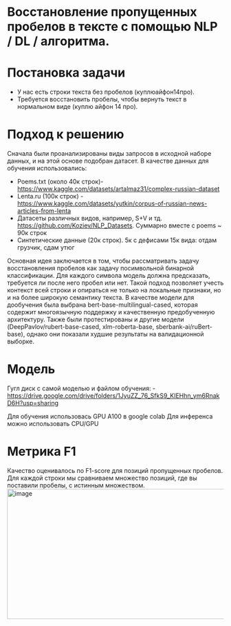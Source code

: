 # Восстановление пропущенных пробелов в тексте с помощью NLP / DL / алгоритма.

# Постановка задачи
- У нас есть строки текста без пробелов (куплюайфон14про).
- Требуется восстановить пробелы, чтобы вернуть текст в нормальном виде (куплю айфон 14 про).


# Подход к решению
Сначала были проанализированы виды запросов в исходной наборе данных, и на этой основе подобран датасет.
В качестве данных для обучения использовались:
- Poems.txt (около 40к строк)- https://www.kaggle.com/datasets/artalmaz31/complex-russian-dataset
- Lenta.ru (100к строк) - https://www.kaggle.com/datasets/yutkin/corpus-of-russian-news-articles-from-lenta
- Датасеты различных видов, например, S+V и тд. https://github.com/Koziev/NLP_Datasets. Суммарно вместе с poems ~ 90к строк
- Синтетические данные (20к строк). 5к с дефисами  15к вида: отдам грузчик, сдам утюг

Основная идея заключается в том, чтобы рассматривать задачу восстановления пробелов как задачу посимвольной бинарной классификации. Для каждого символа модель должна предсказать, требуется ли после него пробел или нет. Такой подход позволяет учесть контекст всей строки и опираться не только на локальные признаки, но и на более широкую семантику текста.
В качестве модели для дообучения была выбрана bert-base-multilingual-cased, которая содержит многоязычную поддержку и качественную предобученную архитектуру.
Также были протестированы и другие модели (DeepPavlov/rubert-base-cased, xlm-roberta-base, sberbank-ai/ruBert-base), однако они показали худшие результаты на валидационной выборке.


# Модель
Гугл диск с самой моделью и файлом обучения: 
-https://drive.google.com/drive/folders/1JyuZZ_76_SfkS9_KIEHhn_ym6RnakD6H?usp=sharing

Для обучения использовась GPU A100 в google colab
Для инференса можно использовать CPU/GPU

# Метрика F1
Качество оценивалось по F1-score для позиций пропущенных пробелов.
Для каждой строки мы сравниваем множество позиций, где вы поставили пробелы, с истинным множеством.
<img width="654" height="302" alt="image" src="https://github.com/user-attachments/assets/d4c0a9f3-378f-46e1-9a47-a5291fd488e1" />
